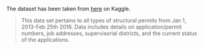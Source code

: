 The dataset has been taken from [here](https://www.kaggle.com/datasets/aparnashastry/building-permit-applications-data) on Kaggle.  

> This data set pertains to all types of structural permits from Jan 1, 2013-Feb 25th 2018. Data includes details on application/permit numbers, job addresses, supervisorial districts, and the current status of the applications.

